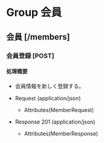 # Group 会員

## 会員 [/members]

### 会員登録 [POST]

#### 処理概要
* 会員情報を新しく登録する。

+ Request (application/json)
    + Attributes(MemberRequest)

+ Response 201 (application/json)
    + Attributes(MemberResponse)
